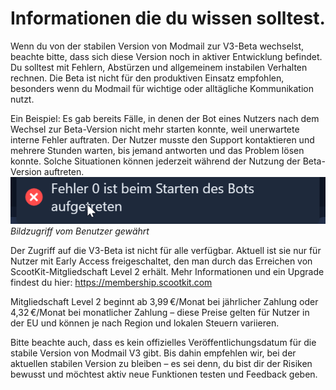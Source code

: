 # Informationen die du wissen solltest.
Wenn du von der stabilen Version von Modmail zur V3-Beta wechselst, beachte bitte, dass sich diese Version noch in aktiver Entwicklung befindet. Du solltest mit Fehlern, Abstürzen und allgemeinem instabilen Verhalten rechnen. Die Beta ist nicht für den produktiven Einsatz empfohlen, besonders wenn du Modmail für wichtige oder alltägliche Kommunikation nutzt.

Ein Beispiel: Es gab bereits Fälle, in denen der Bot eines Nutzers nach dem Wechsel zur Beta-Version nicht mehr starten konnte, weil unerwartete interne Fehler auftraten. Der Nutzer musste den Support kontaktieren und mehrere Stunden warten, bis jemand antworten und das Problem lösen konnte. Solche Situationen können jederzeit während der Nutzung der Beta-Version auftreten.
![bild](./image.png) *Bildzugriff vom Benutzer gewährt*

Der Zugriff auf die V3-Beta ist nicht für alle verfügbar. Aktuell ist sie nur für Nutzer mit Early Access freigeschaltet, den man durch das Erreichen von ScootKit-Mitgliedschaft Level 2 erhält. Mehr Informationen und ein Upgrade findest du hier:
https://membership.scootkit.com

Mitgliedschaft Level 2 beginnt ab 3,99 €/Monat bei jährlicher Zahlung oder 4,32 €/Monat bei monatlicher Zahlung – diese Preise gelten für Nutzer in der EU und können je nach Region und lokalen Steuern variieren.

Bitte beachte auch, dass es kein offizielles Veröffentlichungsdatum für die stabile Version von Modmail V3 gibt. Bis dahin empfehlen wir, bei der aktuellen stabilen Version zu bleiben – es sei denn, du bist dir der Risiken bewusst und möchtest aktiv neue Funktionen testen und Feedback geben.